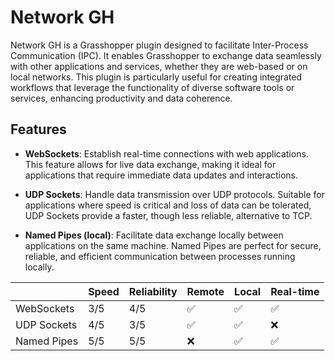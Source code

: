 # Network GH

Network GH is a Grasshopper plugin designed to facilitate Inter-Process Communication (IPC). It enables Grasshopper to exchange data seamlessly with other applications and services, whether they are web-based or on local networks. This plugin is particularly useful for creating integrated workflows that leverage the functionality of diverse software tools or services, enhancing productivity and data coherence.

## Features

- **WebSockets**: Establish real-time connections with web applications. This feature allows for live data exchange, making it ideal for applications that require immediate data updates and interactions.

- **UDP Sockets**: Handle data transmission over UDP protocols. Suitable for applications where speed is critical and loss of data can be tolerated, UDP Sockets provide a faster, though less reliable, alternative to TCP.

- **Named Pipes (local)**: Facilitate data exchange locally between applications on the same machine. Named Pipes are perfect for secure, reliable, and efficient communication between processes running locally.


|             | Speed | Reliability | Remote | Local | Real-time |
| ----------- | ----- | ----------- | ------ | ----- | --------- |
| WebSockets  | 3/5   | 4/5         | ✅     | ✅    | ✅        |
| UDP Sockets | 4/5   | 3/5         | ✅     | ✅    | ❌        |
| Named Pipes | 5/5   | 5/5         | ❌     | ✅    | ✅        |





